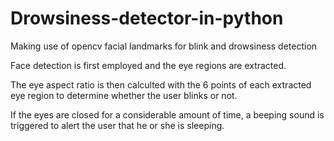 # Drowsiness-detector-in-python
Making use of opencv facial landmarks for blink and drowsiness detection

Face detection is first employed and the eye regions are extracted.

The eye aspect ratio is then calculted with the 6 points of each extracted eye region to determine whether the user blinks or not.

If the eyes are closed for a considerable amount of time, a beeping sound is triggered to alert the user that he or she is sleeping.
